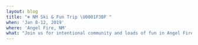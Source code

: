 ```yaml
---
layout: blog
title: "❄️ NM Ski & Fun Trip \U0001F3BF "
when: 'Jan 8-12, 2019'
where: 'Angel Fire, NM'
what: "Join us for intentional community and loads of fun in Angel Fire \U0001F525 $199 early bird special, includes all transportation and lodging and meals (except lunch) SIGN UP BELOW AND PAY \U0001F4B0 TODAY! Only 20 can go!"
---
```


